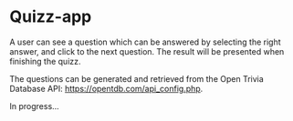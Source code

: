 # Quizz-app

A user can see a question which can be answered by selecting the right answer, and click to the next question. The result will be presented when finishing the quizz.

The questions can be generated and retrieved from the Open Trivia Database API: https://opentdb.com/api_config.php.

In progress...
